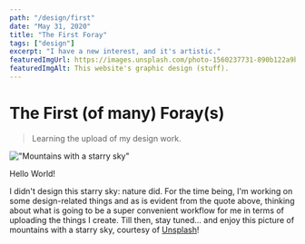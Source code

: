 ```yaml
---
path: "/design/first"
date: "May 31, 2020"
title: "The First Foray"
tags: ["design"]
excerpt: "I have a new interest, and it's artistic."
featuredImgUrl: https://images.unsplash.com/photo-1560237731-890b122a9b6c
featuredImgAlt: This website's graphic design (stuff).
---
```


# The First (of many) Foray(s)

> Learning the upload of my design work.

!["Mountains with a starry sky"](https://images.unsplash.com/photo-1560237731-890b122a9b6c)

Hello World!

I didn't design this starry sky: nature did. For the time being, I'm working
on some design-related things and as is evident from the quote above, thinking about what
is going to be a super convenient workflow for me in terms of uploading the things I create.
Till then, stay tuned... and enjoy this picture of mountains with a starry sky, courtesy of
[Unsplash](www.unsplash.com)!
